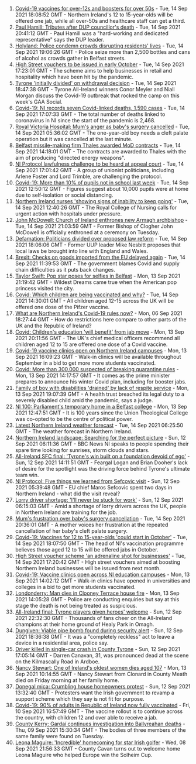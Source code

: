 1. [Covid-19 vaccines for over-12s and boosters for over 50s](https://www.bbc.co.uk/news/uk-northern-ireland-58555665?at_medium=RSS&at_campaign=KARANGA) - Tue, 14 Sep 2021 18:08:52 GMT - Northern Ireland's 12 to 15-year-olds will be offered one jab, while all over-50s and healthcare staff can get a third.
2. [Paul Hamill: Tributes after DUP councillor's death](https://www.bbc.co.uk/news/uk-northern-ireland-58562438?at_medium=RSS&at_campaign=KARANGA) - Tue, 14 Sep 2021 20:41:12 GMT - Paul Hamill was a "hard-working and dedicated representative" says the DUP leader.
3. [Holyland: Police condemn crowds disrupting residents' lives](https://www.bbc.co.uk/news/uk-northern-ireland-58564656?at_medium=RSS&at_campaign=KARANGA) - Tue, 14 Sep 2021 19:06:26 GMT - Police seize more than 2,500 bottles and cans of alcohol as crowds gather in Belfast streets.
4. [High Street vouchers to be issued in early October](https://www.bbc.co.uk/news/uk-northern-ireland-58552157?at_medium=RSS&at_campaign=KARANGA) - Tue, 14 Sep 2021 17:23:01 GMT - The scheme aims to help businesses in retail and hospitality which have been hit by the pandemic.
5. [Tyrone 'initially divided' on withdrawal decision](https://www.bbc.co.uk/sport/gaelic-games/58556629?at_medium=RSS&at_campaign=KARANGA) - Tue, 14 Sep 2021 18:47:38 GMT - Tyrone All-Ireland winners Conor Meyler and Niall Morgan discuss the Covid-19 outbreak that rocked the camp on this week's GAA Social.
6. [Covid-19: NI records seven Covid-linked deaths, 1,590 cases](https://www.bbc.co.uk/news/uk-northern-ireland-58559954?at_medium=RSS&at_campaign=KARANGA) - Tue, 14 Sep 2021 17:07:33 GMT - The total number of deaths linked to coronavirus in NI since the start of the pandemic is 2,468.
7. [Royal Victoria Hospital: Mum's anger as baby's surgery cancelled](https://www.bbc.co.uk/news/uk-northern-ireland-58549051?at_medium=RSS&at_campaign=KARANGA) - Tue, 14 Sep 2021 05:36:02 GMT - The one-year-old boy needs a cleft palate operation but it was cancelled at the last minute.
8. [Belfast missile-making firm Thales awarded MoD contracts](https://www.bbc.co.uk/news/uk-northern-ireland-58562436?at_medium=RSS&at_campaign=KARANGA) - Tue, 14 Sep 2021 14:18:01 GMT - The contracts are awarded to Thales with the aim of producing "directed energy weapons".
9. [NI Protocol lawfulness challenge to be heard at appeal court](https://www.bbc.co.uk/news/uk-northern-ireland-58559955?at_medium=RSS&at_campaign=KARANGA) - Tue, 14 Sep 2021 17:01:42 GMT - A group of unionist politicians, including Arlene Foster and Lord Trimble, are challenging the protocol.
10. [Covid-19: More than 10% of pupils not in school last week](https://www.bbc.co.uk/news/uk-northern-ireland-58559950?at_medium=RSS&at_campaign=KARANGA) - Tue, 14 Sep 2021 12:50:12 GMT - Figures suggest about 10,000 pupils were at home due to self-isolation or social distancing.
11. [Northern Ireland nurses 'showing signs of inability to keep going'](https://www.bbc.co.uk/news/uk-northern-ireland-58555765?at_medium=RSS&at_campaign=KARANGA) - Tue, 14 Sep 2021 12:40:26 GMT - The Royal College of Nursing calls for urgent action with hospitals under pressure.
12. [John McDowell: Church of Ireland enthrones new Armagh archbishop](https://www.bbc.co.uk/news/uk-northern-ireland-58551043?at_medium=RSS&at_campaign=KARANGA) - Tue, 14 Sep 2021 21:03:59 GMT - Former Bishop of Clogher John McDowell is officially enthroned at a ceremony on Tuesday.
13. [Defamation: Politicians divided over proposed law reform](https://www.bbc.co.uk/news/uk-northern-ireland-58558058?at_medium=RSS&at_campaign=KARANGA) - Tue, 14 Sep 2021 18:06:06 GMT - Former UUP leader Mike Nesbitt proposes that local laws be brought into line with England and Wales.
14. [Brexit: Checks on goods imported from the EU delayed again](https://www.bbc.co.uk/news/uk-politics-58556453?at_medium=RSS&at_campaign=KARANGA) - Tue, 14 Sep 2021 11:39:53 GMT - The government blames Covid and supply chain difficulties as it puts back changes.
15. [Taylor Swift: Pop star poses for selfies in Belfast](https://www.bbc.co.uk/news/uk-northern-ireland-58551992?at_medium=RSS&at_campaign=KARANGA) - Mon, 13 Sep 2021 21:19:42 GMT - Wildest Dreams came true when the American pop princess visited the city.
16. [Covid: Which children are being vaccinated and why?](https://www.bbc.co.uk/news/health-57888429?at_medium=RSS&at_campaign=KARANGA) - Tue, 14 Sep 2021 14:30:01 GMT - All children aged 12-15 across the UK will be offered one dose of the Pifzer vaccine.
17. [What are Northern Ireland's Covid-19 rules now?](https://www.bbc.co.uk/news/uk-northern-ireland-58175159?at_medium=RSS&at_campaign=KARANGA) - Mon, 06 Sep 2021 18:27:44 GMT - How do restrictions here compare to other parts of the UK and the Republic of Ireland?
18. [Covid: Children's education 'will benefit' from jab move](https://www.bbc.co.uk/news/uk-northern-ireland-58549125?at_medium=RSS&at_campaign=KARANGA) - Mon, 13 Sep 2021 20:11:56 GMT - The UK's chief medical officers recommend all children aged 12 to 15 are offered one dose of a Covid vaccine.
19. [Covid-19 vaccine clinics open on Northern Ireland campuses](https://www.bbc.co.uk/news/uk-northern-ireland-58539666?at_medium=RSS&at_campaign=KARANGA) - Mon, 13 Sep 2021 16:09:23 GMT - Walk-in clinics will be available throughout September in a bid to get more more students vaccinated.
20. [Covid: More than 300,000 suspected of breaking quarantine rules](https://www.bbc.co.uk/news/uk-politics-58517123?at_medium=RSS&at_campaign=KARANGA) - Mon, 13 Sep 2021 14:17:57 GMT - It comes as the prime minister prepares to announce his winter Covid plan, including for booster jabs.
21. [Family of boy with disabilities 'drained' by lack of respite service](https://www.bbc.co.uk/news/uk-northern-ireland-58551987?at_medium=RSS&at_campaign=KARANGA) - Mon, 13 Sep 2021 19:07:39 GMT - A health trust breached its legal duty to a severely disabled child amid the pandemic, says a judge.
22. [NI 100: Parliament's temporary home in a Belfast college](https://www.bbc.co.uk/news/uk-northern-ireland-58543083?at_medium=RSS&at_campaign=KARANGA) - Mon, 13 Sep 2021 12:47:51 GMT - It is 100 years since the Union Theological College was co-opted to be the centre of political power.
23. [Latest Northern Ireland weather forecast](https://www.bbc.co.uk/news/uk-northern-ireland-26018439?at_medium=RSS&at_campaign=KARANGA) - Tue, 14 Sep 2021 06:25:50 GMT - The weather forecast in Northern Ireland.
24. [Northern Ireland landscape: Searching for the perfect picture](https://www.bbc.co.uk/news/uk-northern-ireland-58447962?at_medium=RSS&at_campaign=KARANGA) - Sun, 12 Sep 2021 06:11:36 GMT - BBC News NI speaks to people spending their spare time looking for sunrises, storm clouds and stars.
25. [All-Ireland SFC final: 'Tyrone's win built on a foundation devoid of ego'](https://www.bbc.co.uk/sport/gaelic-games/58537091?at_medium=RSS&at_campaign=KARANGA) - Sun, 12 Sep 2021 14:11:51 GMT - Feargal Logan and Brian Dooher's lack of desire for the spotlight was the driving force behind Tyrone's ultimate team win.
26. [NI Protocol: Five things we learned from Sefcovic visit](https://www.bbc.co.uk/news/uk-northern-ireland-58531492?at_medium=RSS&at_campaign=KARANGA) - Sun, 12 Sep 2021 05:39:48 GMT - EU chief Maros Sefcovic spent two days in Northern Ireland - what did the visit reveal?
27. [Lorry driver shortage: 'I'll never be stuck for work'](https://www.bbc.co.uk/news/uk-northern-ireland-58421560?at_medium=RSS&at_campaign=KARANGA) - Sun, 12 Sep 2021 06:15:03 GMT - Amid a shortage of lorry drivers across the UK, people in Northern Ireland are training for the job.
28. [Mum's frustration over baby's surgery cancellation](https://www.bbc.co.uk/news/uk-northern-ireland-58562441?at_medium=RSS&at_campaign=KARANGA) - Tue, 14 Sep 2021 20:36:01 GMT - A mother voices her frustration at the repeated cancellation of her baby's cleft palate surgery.
29. [Covid-19: Vaccines for 12 to 15-year-olds 'could start in October'](https://www.bbc.co.uk/news/uk-northern-ireland-58565607?at_medium=RSS&at_campaign=KARANGA) - Tue, 14 Sep 2021 18:07:50 GMT - The head of NI's vaccination programme believes those aged 12 to 15 will be offered jabs in October.
30. [High Street voucher scheme 'an adrenaline shot for businesses'](https://www.bbc.co.uk/news/uk-northern-ireland-58565341?at_medium=RSS&at_campaign=KARANGA) - Tue, 14 Sep 2021 17:20:42 GMT - High street vouchers aimed at boosting Northern Ireland businesses will be issued from next month.
31. [Covid-19: Vaccine clinics open across NI education campuses](https://www.bbc.co.uk/news/uk-northern-ireland-58549332?at_medium=RSS&at_campaign=KARANGA) - Mon, 13 Sep 2021 14:02:12 GMT - Walk-in clinics have opened in universities and colleges in a bid to get more students vaccinated.
32. [Londonderry: Man dies in Clooney Terrace house fire](https://www.bbc.co.uk/news/uk-northern-ireland-foyle-west-58543068?at_medium=RSS&at_campaign=KARANGA) - Mon, 13 Sep 2021 14:05:28 GMT - Police are conducting enquiries but say at this stage the death is not being treated as suspicious.
33. [All-Ireland final: Tyrone players given heroes' welcome](https://www.bbc.co.uk/news/uk-northern-ireland-58535159?at_medium=RSS&at_campaign=KARANGA) - Sun, 12 Sep 2021 22:32:30 GMT - Thousands of fans cheer on the All-Ireland champions at their home ground of Healy Park in Omagh.
34. [Dungiven: Viable pipe bomb found during security alert](https://www.bbc.co.uk/news/uk-northern-ireland-58537235?at_medium=RSS&at_campaign=KARANGA) - Sun, 12 Sep 2021 18:36:38 GMT - It was a "completely reckless" act to leave a device in a residential area, police say.
35. [Driver killed in single-car crash in County Tyrone](https://www.bbc.co.uk/news/uk-northern-ireland-58539095?at_medium=RSS&at_campaign=KARANGA) - Sun, 12 Sep 2021 17:05:14 GMT - Darren Canavan, 31, was pronounced dead at the scene on the Kilmascally Road in Ardboe.
36. [Nancy Stewart: One of Ireland's oldest women dies aged 107](https://www.bbc.co.uk/news/world-europe-58543069?at_medium=RSS&at_campaign=KARANGA) - Mon, 13 Sep 2021 10:14:55 GMT - Nancy Stewart from Clonard in County Meath died on Friday morning at her family home.
37. [Donegal mica: Crumbling house homeowners protest](https://www.bbc.co.uk/news/world-europe-58535514?at_medium=RSS&at_campaign=KARANGA) - Sun, 12 Sep 2021 13:32:40 GMT - Protesters want the Irish government to revamp a support scheme which they say is not fit for purpose.
38. [Covid-19: 90% of adults in Republic of Ireland now fully vaccinated](https://www.bbc.co.uk/news/world-europe-58522792?at_medium=RSS&at_campaign=KARANGA) - Fri, 10 Sep 2021 16:57:49 GMT - The vaccine rollout is to continue across the country, with children 12 and over able to receive a jab.
39. [County Kerry: Gardaí continues investigation into Ballyreahan deaths](https://www.bbc.co.uk/news/world-europe-58505595?at_medium=RSS&at_campaign=KARANGA) - Thu, 09 Sep 2021 15:30:34 GMT - The bodies of three members of the same family were found on Tuesday.
40. [Leona Maguire: 'Incredible' homecoming for star Irish golfer](https://www.bbc.co.uk/news/world-europe-58492675?at_medium=RSS&at_campaign=KARANGA) - Wed, 08 Sep 2021 21:56:33 GMT - County Cavan turns out to welcome home Leona Maguire who helped Europe win the Solheim Cup.
